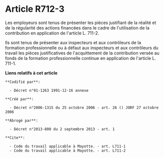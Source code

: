 # Article R712-3

Les employeurs sont tenus de présenter les pièces justifiant de la réalité et de la régularité des actions financées dans le
cadre de l'utilisation de la contribution en application de l'article L. 711-2.

Ils sont tenus de présenter aux inspecteurs et aux contrôleurs de la formation professionnelle ou à défaut aux inspecteurs et
aux contrôleurs du travail les pièces justificatives de l'acquittement de la contribution versée au fonds de la formation
professionnelle continue en application de l'article L. 711-1.

**Liens relatifs à cet article**

	**Codifié par**:

	  - Décret n°91-1263 1991-12-16 annexe

	**Créé par**:

	  - Décret n°2006-1315 du 25 octobre 2006 - art. 26 () JORF 27 octobre 2006

	**Abrogé par**:

	  - Décret n°2013-800 du 2 septembre 2013 - art. 1

	**Cite**:

	  - Code du travail applicable à Mayotte. - art. L711-1
	  - Code du travail applicable à Mayotte. - art. L711-2
